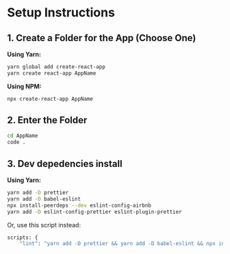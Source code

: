 # Setup Instructions

## 1. Create a Folder for the App (Choose One)

**Using Yarn:**

```bash
yarn global add create-react-app
yarn create react-app AppName
```

**Using NPM:**

```bash
npx create-react-app AppName
```

## 2. Enter the Folder

```bash
cd AppName
code .
```

## 3. Dev depedencies install
**Using Yarn:**
```bash
yarn add -D prettier
yarn add -D babel-eslint
npx install-peerdeps --dev eslint-config-airbnb
yarn add -D eslint-config-prettier eslint-plugin-prettier
```

Or, use this script instead:
```bash
scripts: {
    "lint": "yarn add -D prettier && yarn add -D babel-eslint && npx install-peerdeps --dev eslint-config-airbnb && yarn add -D eslint-config-prettier eslint-plugin-prettier"}
```
